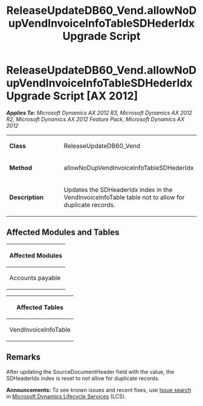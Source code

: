 ﻿---
title: ReleaseUpdateDB60_Vend.allowNoDupVendInvoiceInfoTableSDHederIdx Upgrade Script
TOCTitle: ReleaseUpdateDB60_Vend.allowNoDupVendInvoiceInfoTableSDHederIdx Upgrade Script
ms:assetid: 3c8ec0c9-2694-b30d-e369-f8e1a54a837a
ms:mtpsurl: https://msdn.microsoft.com/en-us/library/JJ685303(v=AX.60)
ms:contentKeyID: 49707739
ms.date: 05/18/2015
mtps_version: v=AX.60
---

# ReleaseUpdateDB60\_Vend.allowNoDupVendInvoiceInfoTableSDHederIdx Upgrade Script [AX 2012]


_**Applies To:** Microsoft Dynamics AX 2012 R3, Microsoft Dynamics AX 2012 R2, Microsoft Dynamics AX 2012 Feature Pack, Microsoft Dynamics AX 2012_

<table>
<colgroup>
<col style="width: 50%" />
<col style="width: 50%" />
</colgroup>
<tbody>
<tr class="odd">
<td><p><strong>Class</strong></p></td>
<td><p>ReleaseUpdateDB60_Vend</p></td>
</tr>
<tr class="even">
<td><p><strong>Method</strong></p></td>
<td><p>allowNoDupVendInvoiceInfoTableSDHederIdx</p></td>
</tr>
<tr class="odd">
<td><p><strong>Description</strong></p></td>
<td><p>Updates the SDHeaderIdx index in the VendInvoiceInfoTable table not to allow for duplicate records.</p></td>
</tr>
</tbody>
</table>


## Affected Modules and Tables

<table>
<colgroup>
<col style="width: 100%" />
</colgroup>
<thead>
<tr class="header">
<th><p>Affected Modules</p></th>
</tr>
</thead>
<tbody>
<tr class="odd">
<td><p>Accounts payable</p></td>
</tr>
</tbody>
</table>


<table>
<colgroup>
<col style="width: 100%" />
</colgroup>
<thead>
<tr class="header">
<th><p>Affected Tables</p></th>
</tr>
</thead>
<tbody>
<tr class="odd">
<td><p>VendInvoiceInfoTable</p></td>
</tr>
</tbody>
</table>


## Remarks

After updating the SourceDocumentHeader field with the value, the SDHeaderIdx index is reset to not allow for duplicate records.

  
**Announcements:** To see known issues and recent fixes, use [Issue search](http://go.microsoft.com/fwlink/?linkid=389258) in [Microsoft Dynamics Lifecycle Services](http://go.microsoft.com/fwlink/?linkid=306505) (LCS).

